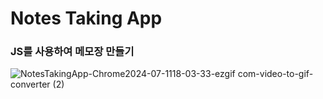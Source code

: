 <h1>Notes Taking App</h1>

<h3>JS를 사용하여 메모장 만들기</h3>

![NotesTakingApp-Chrome2024-07-1118-03-33-ezgif com-video-to-gif-converter (2)](https://github.com/leeyongha2006/Javascript-project/assets/126844590/c544ea06-ec77-4095-be56-ee3325e58544)
